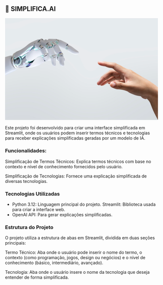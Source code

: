 ## 🤖 SIMPLIFICA.AI
![alt text](assets/image.png)

Este projeto foi desenvolvido para criar uma interface simplificada em Streamlit, onde os usuários podem inserir termos técnicos e tecnologias para receber explicações simplificadas geradas por um modelo de IA.

### Funcionalidades:
   Simplificação de Termos Técnicos: Explica termos técnicos com base no contexto e nível de conhecimento fornecidos pelo usuário.
   
   Simplificação de Tecnologias: Fornece uma explicação simplificada de diversas tecnologias.

### Tecnologias Utilizadas
   * Python 3.12: Linguagem principal do projeto.
Streamlit: Biblioteca usada para criar a interface web.
   * OpenAI API: Para gerar explicações simplificadas.

### Estrutura do Projeto
O projeto utiliza a estrutura de abas em Streamlit, dividida em duas seções principais:

Termo Técnico: Aba onde o usuário pode inserir o nome do termo, o contexto (como programação, jogos, design ou negócios) e o nível de conhecimento (básico, intermediário, avançado).

Tecnologia: Aba onde o usuário insere o nome da tecnologia que deseja entender de forma simplificada.